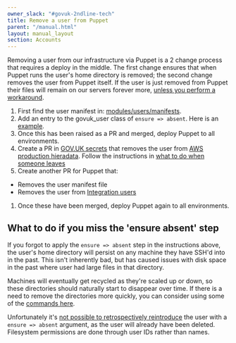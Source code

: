 ```yaml
---
owner_slack: "#govuk-2ndline-tech"
title: Remove a user from Puppet
parent: "/manual.html"
layout: manual_layout
section: Accounts
---
```


Removing a user from our infrastructure via Puppet is a 2 change process that
requires a deploy in the middle. The first change ensures that when Puppet
runs the user's home directory is removed; the second change removes the
user from Puppet itself. If the user is just removed from Puppet their files
will remain on our servers forever more, [unless you perform a workaround](#what-to-do-if-you-miss-the-ensure-absent-step).

1. First find the user manifest in: [modules/users/manifests][manifest-path].
1. Add an entry to the govuk_user class of `ensure => absent`. Here is an
   [example][absent-example].
1. Once this has been raised as a PR and merged, deploy Puppet to all
   environments.
1. Create a PR in [GOV.UK secrets][govuk-secrets] that removes the user from [AWS production hieradata][aws-production-hieradata]. Follow the instructions in [what to do when someone leaves][what-to-do-when-someone-leaves]
1. Create another PR for Puppet that:
  - Removes the user manifest file
  - Removes the user from [Integration users][integration-users]
1. Once these have been merged, deploy Puppet again to all environments.

[what-to-do-when-someone-leaves]: https://docs.publishing.service.gov.uk/manual/encrypted-hiera-data.html#what-to-do-when-someone-leaves
[manifest-path]: https://github.com/alphagov/govuk-puppet/tree/master/modules/users/manifests
[absent-example]: https://github.com/alphagov/govuk-puppet/commit/0757bad41ed577f15c7f5d9e508f55e78c612ddb
[integration-users]: https://github.com/alphagov/govuk-puppet/blob/master/hieradata_aws/integration.yaml
[govuk-secrets]: https://github.com/alphagov/govuk-secrets
[production-hieradata]: https://github.com/alphagov/govuk-secrets/tree/master/puppet/hieradata
[aws-production-hieradata]: https://github.com/alphagov/govuk-secrets/tree/master/puppet_aws/hieradata

## What to do if you miss the 'ensure absent' step

If you forgot to apply the `ensure => absent` step in the instructions above,
the user's home directory will persist on any machine they have SSH'd into in
the past. This isn't inherently bad, but has caused issues with disk space in
the past where user had large files in that directory.

Machines will eventually get recycled as they're scaled up or down, so these
directories should naturally start to disappear over time. If there is a need
to remove the directories more quickly, you can consider using some of the
[commands here](/manual/howto-run-ssh-commands-on-many-machines.html#useful-commands).

Unfortunately it's [not possible to retrospectively reintroduce](https://github.com/alphagov/govuk-puppet/pull/10892#issuecomment-749678673)
the user with a `ensure => absent` argument, as the user will already have
been deleted. Filesystem permissions are done through user IDs rather than names.
